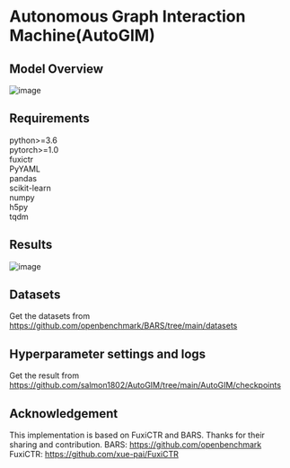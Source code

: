 # Autonomous Graph Interaction Machine(AutoGIM)
## Model Overview
![image](https://github.com/salmon1802/AutoGIM/assets/73091798/dc1ef97a-ce5b-4450-96d5-e3b08c895aa5)
## Requirements
python>=3.6  
pytorch>=1.0  
fuxictr  
PyYAML  
pandas  
scikit-learn  
numpy  
h5py  
tqdm  
## Results
![image](https://github.com/salmon1802/AutoGIM/assets/73091798/0824cdcd-7e16-4384-9dfb-7a9c68482377)

## Datasets
Get the datasets from https://github.com/openbenchmark/BARS/tree/main/datasets

## Hyperparameter settings and logs
Get the result from https://github.com/salmon1802/AutoGIM/tree/main/AutoGIM/checkpoints

## Acknowledgement
This implementation is based on FuxiCTR and BARS. Thanks for their sharing and contribution.
BARS: https://github.com/openbenchmark
FuxiCTR: https://github.com/xue-pai/FuxiCTR
